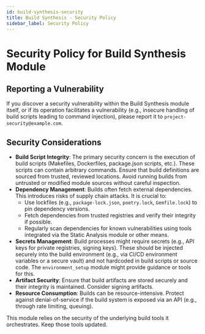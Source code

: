 ```yaml
---
id: build-synthesis-security
title: Build Synthesis - Security Policy
sidebar_label: Security Policy
---
```


# Security Policy for Build Synthesis Module

## Reporting a Vulnerability

If you discover a security vulnerability within the Build Synthesis module itself, or if its operation facilitates a vulnerability (e.g., insecure handling of build scripts leading to command injection), please report it to `project-security@example.com`.

## Security Considerations

- **Build Script Integrity**: The primary security concern is the execution of build scripts (Makefiles, Dockerfiles, package.json scripts, etc.). These scripts can contain arbitrary commands. Ensure that build definitions are sourced from trusted, reviewed locations. Avoid running builds from untrusted or modified module sources without careful inspection.
- **Dependency Management**: Builds often fetch external dependencies. This introduces risks of supply chain attacks. It is crucial to:
    - Use lockfiles (e.g., `package-lock.json`, `poetry.lock`, `Gemfile.lock`) to pin dependency versions.
    - Fetch dependencies from trusted registries and verify their integrity if possible.
    - Regularly scan dependencies for known vulnerabilities using tools integrated via the Static Analysis module or other means.
- **Secrets Management**: Build processes might require secrets (e.g., API keys for private registries, signing keys). These should be injected securely into the build environment (e.g., via CI/CD environment variables or a secure vault) and not hardcoded in build scripts or source code. The `environment_setup` module might provide guidance or tools for this.
- **Artifact Security**: Ensure that build artifacts are stored securely and their integrity is maintained. Consider signing artifacts.
- **Resource Consumption**: Builds can be resource-intensive. Protect against denial-of-service if the build system is exposed via an API (e.g., through rate limiting, queuing).

This module relies on the security of the underlying build tools it orchestrates. Keep those tools updated. 